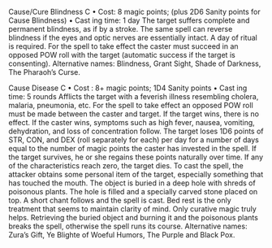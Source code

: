 Cause/Cure Blindness C
• Cost:  8 magic points; (plus 2D6 Sanity points for Cause 
Blindness)
•
 Cast
ing time: 1 day
The target suffers complete and permanent blindness, 
as if by a stroke. The same spell can reverse blindness if 
the eyes and optic nerves are essentially intact. A day of 
ritual is required. For the spell to take effect the caster 
must succeed in an opposed POW roll with the target 
(automatic success if the target is consenting).
Alternative names: Blindness, Grant Sight, Shade of 
Darkness, The Pharaoh’s Curse.

Cause Disease C
• Cost : 8+ magic points; 1D4 Sanity points
•
 Cast
ing time: 5 rounds
Afflicts the target with a feverish illness resembling 
cholera, malaria, pneumonia, etc. For the spell to take effect 
an opposed POW roll must be made between the caster 
and target. If the target wins, there is no effect.
If the caster wins, symptoms such as high fever, nausea, 
vomiting, dehydration, and loss of concentration follow. 
The target loses 1D6 points of STR, CON, and DEX (roll 
separately for each) per day for a number of days equal to the 
number of magic points the caster has invested in the spell. If 
the target survives, he or she regains these points naturally over 
time. If any of the characteristics reach zero, the target dies.
To cast the spell, the attacker obtains some personal item of 
the target, especially something that has touched the mouth. 
The object is buried in a deep hole with shreds of poisonous 
plants. The hole is filled and a specially carved stone placed 
on top. A short chant follows and the spell is cast.
Bed rest is the only treatment that seems to maintain 
clarity of mind. Only curative magic truly helps. Retrieving 
the buried object and burning it and the poisonous plants 
breaks the spell, otherwise the spell runs its course.
Alternative names: Zura’s Gift, Ye Blighte of Woeful Humors, 
The Purple and Black Pox.

